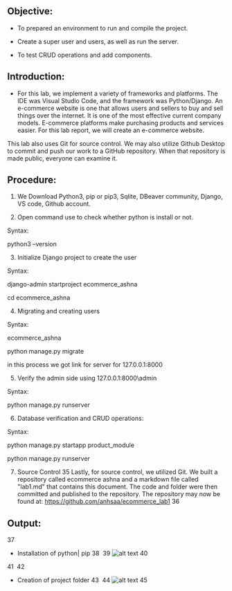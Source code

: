 ## Objective:
*   To prepared an environment to run and compile the project.

*   Create a super user and users, as well as run the server.

*  To test CRUD operations and add components.

## Introduction:

* For this lab, we implement a variety of frameworks and platforms. The IDE was Visual Studio Code, and the framework was Python/Django. An e-commerce website is one that allows users and sellers to buy and sell things over the internet. It is one of the most effective current company models. E-commerce platforms make purchasing products and services easier. For this lab report, we will create an e-commerce website.

This lab also uses Git for source control. We may also utilize Github Desktop to commit and push our work to a GitHub repository. When that repository is made public, everyone can examine it.

## Procedure:

1.  We Download Python3, pip or pip3, Sqlite, DBeaver community, Django, VS code, Github account.

2.  Open command use to check whether python is install or not.

Syntax:

 python3 –version

3.  Initialize Django project to create the user 

Syntax:

django-admin startproject ecommerce_ashna

cd ecommerce_ashna

4.  Migrating and creating users

Syntax:

 ecommerce_ashna

python manage.py migrate

in this process we got link for server for 127.0.0.1:8000

5.  Verify the admin side using 127.0.0.1:8000\admin

Syntax:

python manage.py runserver

6.  Database verification and CRUD operations:

Syntax:

python manage.py startapp product_module

python manage.py runserver

7.  Source Control
35
Lastly, for source control, we utilized Git. We built a repository called ecommerce ashna and a markdown file called "lab1.md" that contains this document. The code and folder were then committed and published to the repository. The repository may now be found at: https://github.com/anhsaa/ecommerce_lab1
36
## Output:
37
* Installation of python| pip
38
​
39
![alt text](https://scontent.fktm8-1.fna.fbcdn.net/v/t1.15752-9/278162363_535159071348207_4631905168955827836_n.png?_nc_cat=107&ccb=1-6&_nc_sid=ae9488&_nc_ohc=yVxHf-Jgq8IAX-4bR_m&_nc_ht=scontent.fktm8-1.fna&oh=03_AVJh5Rac7ep52PMV0rYftEwHz-YYWPPDdPCyzeWP111euA&oe=62A15D25)
40
 
41
​
42
* Creation of project folder
43
​
44
![alt text](https://scontent.xx.fbcdn.net/v/t1.15752-9/280298287_419373520010677_8787542285354514019_n.png?stp=dst-png_p206x206&_nc_cat=107&ccb=1-6&_nc_sid=aee45a&_nc_ohc=SkgQBSqW_cAAX9_LH57&_nc_ad=z-m&_nc_cid=0&_nc_ht=scontent.xx&oh=03_AVL1eSKu4GiGTpA-5uEuVzqo-omAVMRlWYeW5ptHnkBz9g&oe=62A30D86)
45
​
